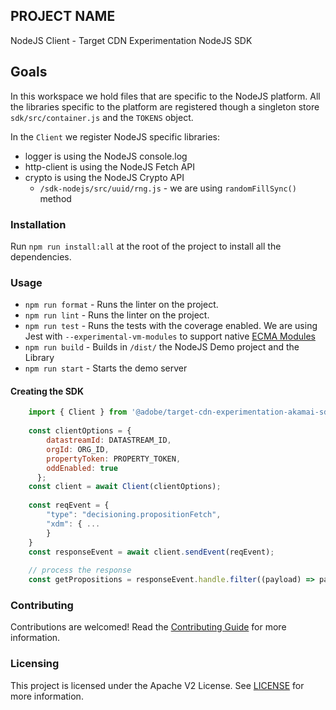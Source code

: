 ## PROJECT NAME

NodeJS Client - Target CDN Experimentation NodeJS SDK

## Goals

In this workspace we hold files that are specific to the NodeJS platform.
All the libraries specific to the platform are registered though a singleton store `sdk/src/container.js` and the `TOKENS` object.

In the `Client` we register NodeJS specific libraries:
- logger is using the NodeJS console.log
- http-client is using the NodeJS Fetch API
- crypto is using the NodeJS Crypto API
    - `/sdk-nodejs/src/uuid/rng.js` - we are using `randomFillSync()` method

### Installation

Run `npm run install:all` at the root of the project to install all the dependencies.

### Usage

- `npm run format` - Runs the linter on the project.
- `npm run lint` - Runs the linter on the project.
- `npm run test` - Runs the tests with the coverage enabled. We are using Jest with `--experimental-vm-modules` to support native [ECMA Modules](https://jestjs.io/docs/ecmascript-modules)
- `npm run build` - Builds in `/dist/` the NodeJS Demo project and the Library
- `npm run start` - Starts the demo server


#### Creating the SDK

```javascript
    import { Client } from '@adobe/target-cdn-experimentation-akamai-sdk';
    
    const clientOptions = {
        datastreamId: DATASTREAM_ID, 
        orgId: ORG_ID,
        propertyToken: PROPERTY_TOKEN,
        oddEnabled: true
      };
    const client = await Client(clientOptions);
    
    const reqEvent = {
        "type": "decisioning.propositionFetch",
        "xdm": { ...
        }
    }
    const responseEvent = await client.sendEvent(reqEvent);
    
    // process the response
    const getPropositions = responseEvent.handle.filter((payload) => payload.type === "personalization:decisions")
```

### Contributing

Contributions are welcomed! Read the [Contributing Guide](./.github/CONTRIBUTING.md) for more information.

### Licensing

This project is licensed under the Apache V2 License. See [LICENSE](LICENSE) for more information.
